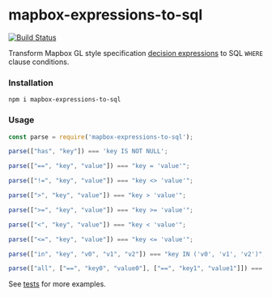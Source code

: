 # mapbox-expressions-to-sql

[![Build Status](https://travis-ci.org/stepankuzmin/mapbox-expressions-to-sql.svg?branch=master)](https://travis-ci.org/stepankuzmin/mapbox-expressions-to-sql)

Transform Mapbox GL style specification [decision expressions](https://www.mapbox.com/mapbox-gl-js/style-spec/#expressions-decision) to SQL `WHERE` clause conditions.

### Installation

```shell
npm i mapbox-expressions-to-sql
```

### Usage

```js
const parse = require('mapbox-expressions-to-sql');

parse(["has", "key"]) === 'key IS NOT NULL';

parse(["==", "key", "value"]) === "key = 'value'";

parse(["!=", "key", "value"]) === "key <> 'value'";

parse([">", "key", "value"]) === "key > 'value'";

parse([">=", "key", "value"]) === "key >= 'value'";

parse(["<", "key", "value"]) === "key < 'value'";

parse(["<=", "key", "value"]) === "key <= 'value'";

parse(["in", "key", "v0", "v1", "v2"]) === "key IN ('v0', 'v1', 'v2')";

parse(["all", ["==", "key0", "value0"], ["==", "key1", "value1"]]) === "key0 = 'value0' AND key1 = 'value1'";
```

See [tests](https://github.com/stepankuzmin/node-isochrone/blob/master/test.js) for more examples.